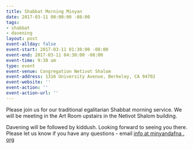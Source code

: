 ```yaml
---
title: Shabbat Morning Minyan
date: 2017-03-11 00:00:00 -08:00
tags:
- shabbat
- davening
layout: post
event-allday: false
event-start: 2017-03-11 01:30:00 -08:00
event-end: 2017-03-11 04:30:00 -08:00
event-time: 9:30 am
type: event
event-venue: Congregation Netivot Shalom
event-address: 1316 University Avenue, Berkeley, CA 94702
event-website: ''
event-action: ''
event-action-url: ''
---
```


Please join us for our traditional egalitarian Shabbat morning service. We will be meeting in the Art Room upstairs in the Netivot Shalom building.

Davening will be followed by kiddush. Looking forward to seeing you there. Please let us know if you have any questions - email [info at minyandafna . org](mailto:info@minyandafna.org)